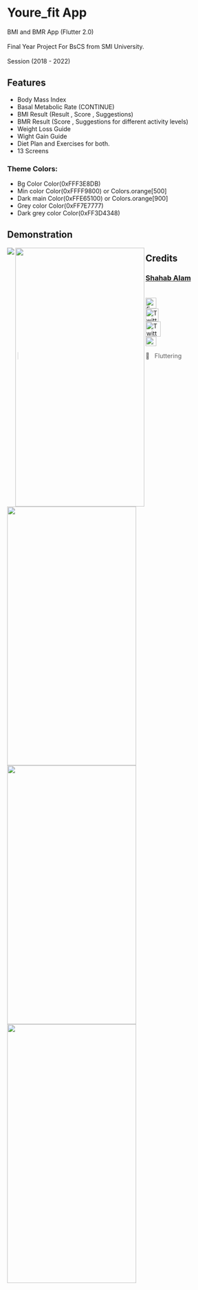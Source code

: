 # Youre_fit App

BMI and BMR App (Flutter 2.0)<br/><br/>
Final Year Project For BsCS from SMI University.<br/><br/>
Session (2018 - 2022)

## Features

- Body Mass Index
- Basal Metabolic Rate (CONTINUE)
- BMI Result (Result , Score , Suggestions)
- BMR Result (Score , Suggestions for different activity levels)
- Weight Loss Guide
- Wight Gain Guide 
- Diet Plan and Exercises for both.
- 13 Screens

### Theme Colors:
  - Bg Color  Color(0xFFF3E8DB)
  - Min color Color(0xFFFF9800) or Colors.orange[500]
  - Dark main Color(0xFFE65100) or Colors.orange[900]
  - Grey color Color(0xFF7E7777)
  - Dark grey color Color(0xFF3D4348)

## Demonstration

<!-- COMING SOON :screwdriver: :placard:	  -->



<img align="left" src="https://user-images.githubusercontent.com/82330891/181634315-981af1d1-dd30-4dde-90c0-a702dadd83ed.png" />
<img align="left" height="600px" width="300px" src="" />
<img align="left" height="600px" width="300px" src="" />
<img align="left" height="600px" width="300px" src="" />
<img align="left" height="600px" width="300px" src="" />


<!-- ## Result Screen -->



## Credits

 ### [Shahab Alam](#) <br/><br/>

 <div class="social-icons-image">
                <a href="https://www.facebook.com/iamShahabAlam/">
                    <img src="https://www.facebook.com/images/fb_icon_325x325.png" style= "height:25px;"  alt="Facebook Icon" >
                </a>
            </div> 

 <div class="social-icons-image">
                <a href="https://github.com/IamShahabAlam">
                    <img src="https://pngimg.com/uploads/github/github_PNG69.png"  style = "height:30px" alt="Twitter Icon">
                </a>
            </div>

<div class="social-icons-image">
                <a href="https://twitter.com/IamShahabAlam">
                    <img src="https://pngimg.com/uploads/twitter/twitter_PNG3.png" style = "height:35px;" alt="Twitter Icon">
                </a>
            </div>
            
 <div class="social-icons-image">
                <a  href="mailto:IamshahabAlam@gmail.com">
<img  alt="Gmail" height="22px" width="25px"  src="https://cdn-icons-png.flaticon.com/512/281/281769.png" />

</a>
            </div>
            
<!-- ### For Assistance
- Watch this <a href="https://youtu.be/W19IfZ-nqB8"> video </a> <br/> -->

> :blue_heart: &nbsp; Fluttering